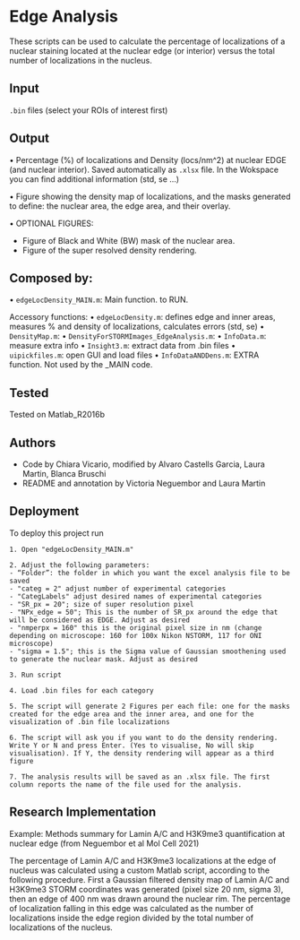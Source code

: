 
# Edge Analysis 
These scripts can be used to calculate the percentage of localizations of a nuclear staining located at the nuclear edge (or interior) versus the total number of localizations in the nucleus.

## Input
`.bin` files (select your ROIs of interest first) 

## Output
• Percentage (%) of localizations and Density (locs/nm^2) at nuclear EDGE (and nuclear interior). Saved automatically as `.xlsx` file. In the Wokspace you can find additional information (std, se ...)

• Figure showing the density map of localizations, and the masks generated to define: the nuclear area, the edge area, and their overlay. 

• OPTIONAL FIGURES: 
- Figure of Black and White (BW) mask of the nuclear area.
- Figure of the super resolved density rendering.



  
## Composed by:
• `edgeLocDensity_MAIN.m`: Main function. to RUN.

Accessory functions:
• `edgeLocDensity.m`: defines edge and inner areas, measures % and density of localizations, calculates errors (std, se)
• `DensityMap.m`: 
• `DensityForSTORMImages_EdgeAnalysis.m`: 
• `InfoData.m`: measure extra info
• `Insight3.m`: extract data from .bin files
• `uipickfiles.m`: open GUI and load files
• `InfoDataANDDens.m`: EXTRA function. Not used by the _MAIN code.
 


  
## Tested

Tested on Matlab_R2016b
## Authors 
- Code by Chiara Vicario, modified by Alvaro Castells Garcia, Laura Martin, Blanca Bruschi
- README and annotation by Victoria Neguembor and Laura Martin
## Deployment

To deploy this project run

```
1. Open "edgeLocDensity_MAIN.m"

2. Adjust the following parameters: 
- “Folder”: the folder in which you want the excel analysis file to be saved
- "categ = 2" adjust number of experimental categories
- "CategLabels" adjust desired names of experimental categories
- "SR_px = 20"; size of super resolution pixel
- "NPx_edge = 50"; This is the number of SR_px around the edge that will be considered as EDGE. Adjust as desired
- "nmperpx = 160" this is the original pixel size in nm (change depending on microscope: 160 for 100x Nikon NSTORM, 117 for ONI microscope)
- "sigma = 1.5"; this is the Sigma value of Gaussian smoothening used to generate the nuclear mask. Adjust as desired	

3. Run script

4. Load .bin files for each category

5. The script will generate 2 Figures per each file: one for the masks created for the edge area and the inner area, and one for the visualization of .bin file localizations

6. The script will ask you if you want to do the density rendering. Write Y or N and press Enter. (Yes to visualise, No will skip visualisation). If Y, the density rendering will appear as a third figure 

7. The analysis results will be saved as an .xlsx file. The first column reports the name of the file used for the analysis.

```

  
## Research Implementation 
Example: Methods summary for Lamin A/C and H3K9me3 quantification at nuclear edge (from Neguembor et al Mol Cell 2021)

The percentage of Lamin A/C and H3K9me3 localizations at the edge of nucleus was calculated using a custom Matlab script, according to the following procedure. First a Gaussian filtered density map of Lamin A/C and H3K9me3 STORM coordinates was generated (pixel size 20 nm, sigma 3), then an edge of 400 nm was drawn around the nuclear rim. The percentage of localization falling in this edge was calculated as the number of localizations inside the edge region divided by the total number of localizations of the nucleus.

  
